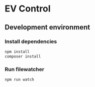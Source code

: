 # EV Control

## Development environment
### Install dependencies
```bash
npm install
composer install
```

### Run filewatcher
```bash
npm run watch
```


